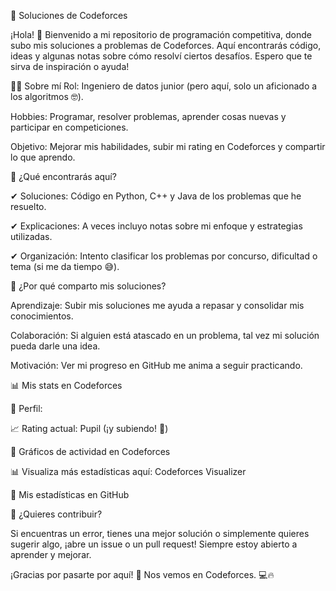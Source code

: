🚀 Soluciones de Codeforces

¡Hola! 👋 Bienvenido a mi repositorio de programación competitiva, donde subo mis soluciones a problemas de Codeforces. Aquí encontrarás código, ideas y algunas notas sobre cómo resolví ciertos desafíos. Espero que te sirva de inspiración o ayuda!

🧑‍💻 Sobre mí
Rol: Ingeniero de datos junior (pero aquí, solo un aficionado a los algoritmos 🤓).

Hobbies: Programar, resolver problemas, aprender cosas nuevas y participar en competiciones.

Objetivo: Mejorar mis habilidades, subir mi rating en Codeforces y compartir lo que aprendo.

📂 ¿Qué encontrarás aquí?

✔ Soluciones: Código en Python, C++ y Java de los problemas que he resuelto.

✔ Explicaciones: A veces incluyo notas sobre mi enfoque y estrategias utilizadas.

✔ Organización: Intento clasificar los problemas por concurso, dificultad o tema (si me da tiempo 😅).

🎯 ¿Por qué comparto mis soluciones?

Aprendizaje: Subir mis soluciones me ayuda a repasar y consolidar mis conocimientos.

Colaboración: Si alguien está atascado en un problema, tal vez mi solución pueda darle una idea.

Motivación: Ver mi progreso en GitHub me anima a seguir practicando.

📊 Mis stats en Codeforces

🔗 Perfil: 

📈 Rating actual: Pupil (¡y subiendo! 🚀)


🚀 Gráficos de actividad en Codeforces

📊 Visualiza más estadísticas aquí: Codeforces Visualizer

📌 Mis estadísticas en GitHub


🤝 ¿Quieres contribuir?

Si encuentras un error, tienes una mejor solución o simplemente quieres sugerir algo, ¡abre un issue o un pull request! Siempre estoy abierto a aprender y mejorar.


¡Gracias por pasarte por aquí! 🚀 Nos vemos en Codeforces. 💻🔥

